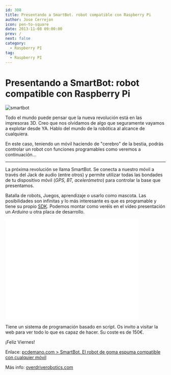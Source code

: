```yaml
---
id: 308
title: Presentando a SmartBot. robot compatible con Raspberry Pi
author: Jose Cerrejon
icon: pen-to-square
date: 2013-11-08 09:00:00
prev: /
next: false
category:
  - Raspberry PI
tag:
  - Raspberry PI
---
```


# Presentando a SmartBot: robot compatible con Raspberry Pi

![smartbot](/images/2013/11/smartbot.jpg)

Todo el mundo puede pensar que la nueva revolución está en las impresoras 3D. Creo que nos olvidamos de algo que seguramente vayamos a explotar desde YA. Hablo del mundo de la robótica al alcance de cualquiera.

En este caso, teniendo un móvil haciendo de "cerebro" de la bestia, podrás controlar un robot con funciones programables como veremos a continuación...

- - -
La próxima revolución se llama SmartBot. Se conecta a nuestro móvil a través del Jack de audio (entre otros) y permite utilizar todas las bondades de tu dispositivo móvil (*GPS, BT, acelerómetro*) para controlar la base que presentamos.

Batalla de robots, Juegos, aprendizaje o usarlo como mascota. Las posibilidades son infinitas y lo más interesante es que es programable y tiene su propio [SDK](http://www.overdriverobotics.com/SmartBot/smartbot-development-section/smartbot-sdk/). Podemos montar como veréis en el vídeo presentación un *Arduino* u otra placa de desarrollo.

<iframe width="420" height="315" src="//www.youtube.com/embed/JtX8Y7_eFJA" frameborder="0" allowfullscreen></iframe> 

Tiene un sistema de programación basado en script.  Os invito a visitar la web para ver todo lo que es capaz de hacer. Su coste es de 150€.

¡Feliz Viernes!

Enlace: [pcdemano.com > SmartBot. El robot de goma espuma compatible con cualquier móvil](http://www.pcdemano.com/modules.php?name=News&file=article&sid=20137&mode=&order=0&thold=0)

Más info: [overdriverobotics.com](http://www.overdriverobotics.com)